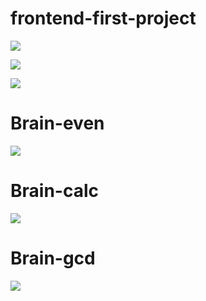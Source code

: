 # frontend-first-project

<a href="https://codeclimate.com/github/codeclimate/codeclimate/maintainability"><img src="https://api.codeclimate.com/v1/badges/a99a88d28ad37a79dbf6/maintainability" /></a>

<a href="https://codeclimate.com/github/codeclimate/codeclimate/test_coverage"><img src="https://api.codeclimate.com/v1/badges/a99a88d28ad37a79dbf6/test_coverage" /></a>

<a><img src="https://travis-ci.com/AlexEsipova/frontend-project-lvl1.svg?branch=master" /></a>

<h1>Brain-even</h1>

<a href="https://asciinema.org/a/jDEs1BWZ5RgNWL7EB58UdYf4L" target="_blank"><img src="https://asciinema.org/a/jDEs1BWZ5RgNWL7EB58UdYf4L.svg" /></a>

<h1>Brain-calc</h1>

<a href="https://asciinema.org/a/jJ1JHsYn3rM08K1BOzRB7hwAy" target="_blank"><img src="https://asciinema.org/a/jJ1JHsYn3rM08K1BOzRB7hwAy.svg" /></a>

<h1>Brain-gcd</h1>

<a href="https://asciinema.org/a/02heIfuSCRw0UGUbv71qDUZSn" target="_blank"><img src="https://asciinema.org/a/02heIfuSCRw0UGUbv71qDUZSn.svg" /></a>

